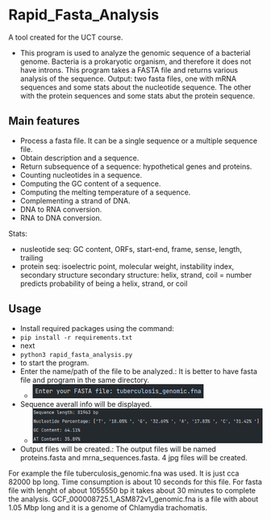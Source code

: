 # Rapid_Fasta_Analysis

A tool created for the UCT course.

* This program is used to analyze the genomic sequence of a bacterial genome.
Bacteria is a prokaryotic organism, and therefore it does not have introns.
This program takes a FASTA file and returns various analysis of the sequence.
Output: two fasta files, one with mRNA sequences and some stats about the nucleotide sequence. The other with the
protein sequences and some stats abut the protein sequence.

## Main features
* Process a fasta file. It can be a single sequence or a multiple sequence file. 
* Obtain description and a sequence.
* Return subsequence of a sequence: hypothetical genes and proteins.
* Counting nucleotides in a sequence.
* Computing the GC content of a sequence.
* Computing the melting temperature of a sequence.
* Complementing a strand of DNA.
* DNA to RNA conversion.
* RNA to DNA conversion.

Stats:
* nusleotide seq: GC content, ORFs, start-end, frame, sense, length, trailing 
* protein seq: isoelectric point, molecular weight, instability index, secondary structure
    secondary structure: helix, strand, coil = number predicts probability of being a helix, strand, or coil


## Usage
* Install required packages using the command:
* `pip install -r requirements.txt`
* next
* `python3 rapid_fasta_analysis.py`
* to start the program.
* Enter the name/path of the file to be analyzed.: It is better to have fasta file and program in the same directory.
  * ![img.png](img.png)
* Sequence averall info will be displayed.
  * ![img_1.png](img_1.png)
* Output files will be created.: The output files will be named proteins.fasta and mrna_sequences.fasta. 4 jpg files
  will be created.

For example the file tuberculosis_genomic.fna was used. It is just cca 82000 bp long.
Time consumption is about 10 seconds for this file.
For fasta file with lenght of about 1055550 bp it takes about 30 minutes to complete the analysis.
GCF_000008725.1_ASM872v1_genomic.fna is a file with about 1.05 Mbp long and it is a genome of Chlamydia trachomatis.


